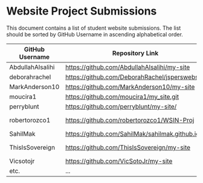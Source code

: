 # Website Project Submissions

This document contains a list of student website submissions. The list should be sorted by GitHub Username in ascending alphabetical order.

**GitHub Username** | **Repository Link** | **Project Link**
--- | --- | ---
AbdullahAlsalihi | https://github.com/AbdullahAlsalihi/my-site | https://abdullahalsalihi.github.io/my-site/
deborahrachel | https://github.com/DeborahRachel/jsperswebsite | https://deborahrachel.github.io/jsperswebsite/
MarkAnderson10 | https://github.com/MarkAnderson10/my-site | https://markanderson10.github.io/my-site/
moucira1 | https://github.com/moucira1/my_site.git | https://moucira1.github.io/my_site/
perryblunt| https://github.com/perryblunt/my-site/ | https://perryblunt.github.io/my-site/
robertorozco1 | https://github.com/robertorozco1/WSIN-Proj | https://robertorozco1.github.io/WSIN-Proj/index.html
SahilMak | https://github.com/SahilMak/sahilmak.github.io | http://www.sahilmak.tech
ThisIsSovereign | https://github.com/ThisIsSovereign/my-site | https://thisissovereign.github.io/my-site/index.html
Vicsotojr | https://github.com/VicSotoJr/my-site | https://vicsotojr.github.io/my-site/
etc. | ... | ...
